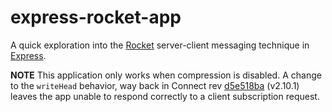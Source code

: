 
# express-rocket-app
A quick exploration into the [Rocket](http://rocket.github.io) server-client messaging technique in [Express](http://expressjs.com).

**NOTE** This application only works when compression is disabled. A change to the `writeHead` behavior, way back in Connect rev [d5e518ba](https://github.com/senchalabs/connect/commit/d5e518ba6c6f66ba4390d0553c8d97d29a33fb83) (v2.10.1) leaves the app unable to respond correctly to a client subscription request.
